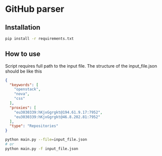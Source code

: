 # GitHub parser


## Installation

```bash
pip install -r requirements.txt
```

## How to use

Script requires full path to the input file. The structure of the input_file.json should be like this
```json
{
  "keywords": [
    "openstack",
    "nova",
    "css"
  ],
  "proxies": [
    "eu3030339:hKjxGgrgkt@194.61.9.17:7952",
    "eu3030339:hKjxGgrgkt@46.8.202.81:7952"
  ],
  "type": "Repositories"
}
```


```bash
python main.py --file=input_file.json
# or
python main.py -f input_file.json
```
